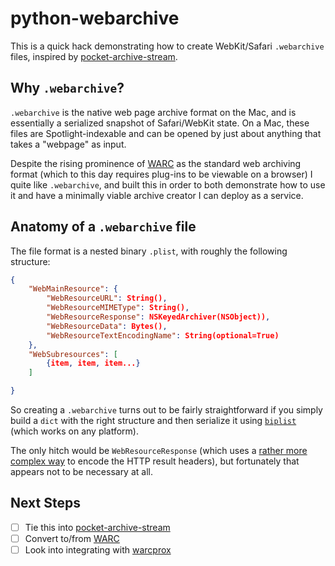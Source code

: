 # python-webarchive

This is a quick hack demonstrating how to create WebKit/Safari `.webarchive` files, inspired by [pocket-archive-stream][pas].

## Why `.webarchive`?

`.webarchive` is the native web page archive format on the Mac, and is essentially a serialized snapshot of Safari/WebKit state. On a Mac, these files are Spotlight-indexable and can be opened by just about anything that takes a "webpage" as input.

Despite the rising prominence of [WARC][warc] as the standard web archiving format (which to this day requires plug-ins to be viewable on a browser) I quite like `.webarchive`, and built this in order to both demonstrate how to use it and have a minimally viable archive creator I can deploy as a service.

## Anatomy of a `.webarchive` file

The file format is a nested binary `.plist`, with roughly the following structure:

```json
{
    "WebMainResource": {
        "WebResourceURL": String(),
        "WebResourceMIMEType": String(),
        "WebResourceResponse": NSKeyedArchiver(NSObject)),
        "WebResourceData": Bytes(),
        "WebResourceTextEncodingName": String(optional=True)
    },
    "WebSubresources": [
        {item, item, item...}
    ]

}
```

So creating a `.webarchive` turns out to be fairly straightforward if you simply build a `dict` with the right structure and then serialize it using [`biplist`][biplist] (which works on any platform).

The only hitch would be `WebResourceResponse` (which uses a [rather more complex way][nska] to encode the HTTP result headers), but fortunately that appears not to be necessary at all.

## Next Steps

* [ ] Tie this into [pocket-archive-stream][pas]
* [ ] Convert to/from [WARC][warc]
* [ ] Look into integrating with [warcprox][warcprox]

[biplist]: https://bitbucket.org/wooster/biplist
[pas]: https://github.com/pirate/pocket-archive-stream
[warc]: https://en.wikipedia.org/wiki/Web_ARChive
[warcprox]: https://github.com/internetarchive/warcprox
[nska]: https://www.mac4n6.com/blog/2016/1/1/manual-analysis-of-nskeyedarchiver-formatted-plist-files-a-review-of-the-new-os-x-1011-recent-items

